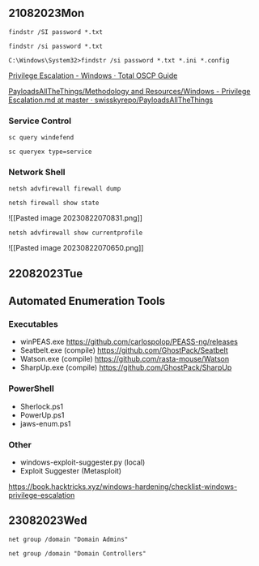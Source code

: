 ## 21082023Mon

```
findstr /SI password *.txt
```

```
findstr /si password *.txt
```

```
C:\Windows\System32>findstr /si password *.txt *.ini *.config
```

[Privilege Escalation - Windows &#xB7; Total OSCP Guide](https://sushant747.gitbooks.io/total-oscp-guide/content/privilege_escalation_windows.html)

[PayloadsAllTheThings/Methodology and Resources/Windows - Privilege Escalation.md at master · swisskyrepo/PayloadsAllTheThings](https://github.com/swisskyrepo/PayloadsAllTheThings/blob/master/Methodology%20and%20Resources/Windows%20-%20Privilege%20Escalation.md)

### Service Control

```
sc query windefend
```

```
sc queryex type=service
```

### Network Shell

```
netsh advfirewall firewall dump
```

```
netsh firewall show state
```

![[Pasted image 20230822070831.png]]

```
netsh advfirewall show currentprofile
```

![[Pasted image 20230822070650.png]]

## 22082023Tue

## Automated Enumeration Tools
### Executables
- winPEAS.exe https://github.com/carlospolop/PEASS-ng/releases
- Seatbelt.exe (compile) https://github.com/GhostPack/Seatbelt
- Watson.exe (compile) https://github.com/rasta-mouse/Watson
- SharpUp.exe (compile) https://github.com/GhostPack/SharpUp
### PowerShell
- Sherlock.ps1
- PowerUp.ps1
- jaws-enum.ps1
### Other
- windows-exploit-suggester.py (local)
- Exploit Suggester (Metasploit)

https://book.hacktricks.xyz/windows-hardening/checklist-windows-privilege-escalation

## 23082023Wed

```
net group /domain "Domain Admins"
```

```
net group /domain "Domain Controllers"
```

